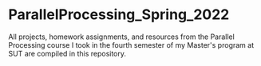 # ParallelProcessing_Spring_2022
All projects, homework assignments, and resources from the Parallel Processing course I took in the fourth semester of my Master's program at SUT are compiled in this repository.
